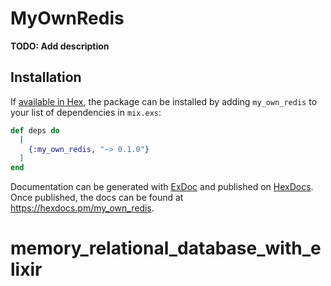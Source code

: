 # MyOwnRedis

**TODO: Add description**

## Installation

If [available in Hex](https://hex.pm/docs/publish), the package can be installed
by adding `my_own_redis` to your list of dependencies in `mix.exs`:

```elixir
def deps do
  [
    {:my_own_redis, "~> 0.1.0"}
  ]
end
```

Documentation can be generated with [ExDoc](https://github.com/elixir-lang/ex_doc)
and published on [HexDocs](https://hexdocs.pm). Once published, the docs can
be found at <https://hexdocs.pm/my_own_redis>.

# memory_relational_database_with_elixir
